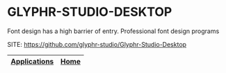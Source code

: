 # GLYPHR-STUDIO-DESKTOP
 
 Font design has a high barrier of entry. Professional font design programs
 
 SITE: https://github.com/glyphr-studio/Glyphr-Studio-Desktop

 | [Applications](https://portable-linux-apps.github.io/apps.html) | [Home](https://portable-linux-apps.github.io)
 | --- | --- |
